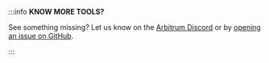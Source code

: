 :::info 
**KNOW MORE TOOLS?**

See something missing? Let us know on the [Arbitrum Discord](https://discord.gg/arbitrum) or by [opening an issue on GitHub](https://github.com/OffchainLabs/arbitrum-docs/issues/new).

:::
